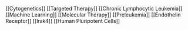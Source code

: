 [[Cytogenetics]]
[[Targeted Therapy]]
[[Chronic Lymphocytic Leukemia]]
[[Machine Learning]]
[[Molecular Therapy]]
[[Preleukemia]]
[[Endothelin Receptor]]
[[Irak4]]
[[Human Pluripotent Cells]]
